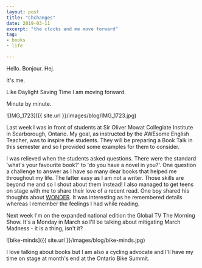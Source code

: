 ```yaml
---
layout: post
title: "Chchanges"
date: 2019-03-11
excerpt: "the clocks and me move forward"
tag:
- books
- life

---
```


Hello. Bonjour. Hej.

It's me.

Like Daylight Saving Time I am moving forward. 

Minute by minute.

![IMG_1723]({{ site.url }}/images/blog/IMG_1723.jpg)

Last week I was in front of students at Sir Oliver Mowat Collegiate Institute in Scarborough, Ontario. My goal, as instructed by the AWEsome English Teacher, was to inspire the students. They will be preparing a Book Talk in this semester and so I provided some examples for them to consider.

I was relieved when the students asked questions. There were the standard 'what's your favourite book?' to 'do you have a novel in you?'. One question a challenge to answer as I have so many dear books that helped me throughout my life. The latter easy as I am not a writer. Those skills are beyond me and so I shout about them instead! I also managed to get teens on stage with me to share their love of a recent read. One boy shared his thoughts about [WONDER](https://www.chapters.indigo.ca/en-ca/books/wonder/9780375869020-item.html?s_campaign=goo-DSA_Books_Kids&ds_rl=1246160&ds_rl=1254699&ds_rl=1254699&gclid=Cj0KCQjwjpjkBRDRARIsAKv-0O0qWRe2pOyb_9-vXYcPGAPrezwXGVSTdJnVImUyJtL9upT7-Psj8-AaAjNJEALw_wcB&gclsrc=aw.ds). It was interesting as he remembered details whereas I remember the feelings I had while reading.

Next week I'm on the expanded national edition the Global TV The Morning Show. It's a Monday in March so I'll be talking about mitigating March Madness - it is a thing, isn't it?

![bike-minds]({{ site.url }}/images/blog/bike-minds.jpg)

I love talking about books but I am also a cycling advocate and I'll have my time on stage at month's end at the Ontario Bike Summit. 


